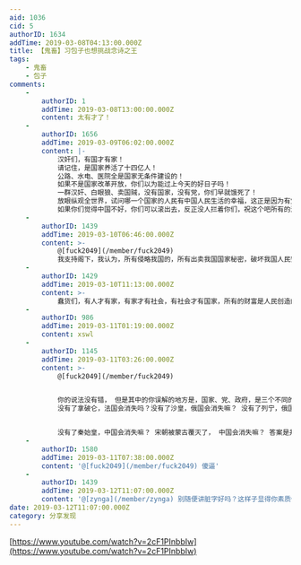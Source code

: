 ```yaml
---
aid: 1036
cid: 5
authorID: 1634
addTime: 2019-03-08T04:13:00.000Z
title: 【鬼畜】习包子也想挑战念诗之王
tags:
    - 鬼畜
    - 包子
comments:
    -
        authorID: 1
        addTime: 2019-03-08T13:00:00.000Z
        content: 太有才了！
    -
        authorID: 1656
        addTime: 2019-03-09T06:02:00.000Z
        content: |-
            汉奸们，有国才有家！  
            请记住，是国家养活了十四亿人！  
            公路、水电、医院全是国家无条件建设的！  
            如果不是国家改革开放，你们以为能过上今天的好日子吗！  
            一群汉奸、白眼狼、卖国贼，没有国家，没有党，你们早就饿死了！  
            放眼纵观全世界，试问哪一个国家的人民有中国人民生活的幸福，这正是因为有党和国家！我们才能生活在一个如此和平稳定的环境！  
            如果你们觉得中国不好，你们可以滚出去，反正没人拦着你们，祝这个吧所有的汉奸和卖国贼下辈子投胎到日本和美国去
    -
        authorID: 1439
        addTime: 2019-03-10T06:46:00.000Z
        content: >-
            @[fuck2049](/member/fuck2049)
            我支持阁下，我认为，所有侵略我国的，所有出卖我国国家秘密，破坏我国人民安定的生活的，都应该去死！所有榨取人民血汗钱的，破坏人民幸福生活的，都不能活在这世界上。所有的卖国贼，赚我们的钱，到国外去风花雪月的，都值得被打倒！我十分支持打倒三座大山！但是我特别讨厌好话说完，坏事做绝的人！
    -
        authorID: 1429
        addTime: 2019-03-10T11:13:00.000Z
        content: >-
            蠢货们，有人才有家，有家才有社会，有社会才有国家，所有的财富是人民创造的，权贵用暴力占有了人民创造的财富，产生了巨大的贫富差距，中国是人民的中国，用民主取代专制才能让人民创造的财富回归人民。
    -
        authorID: 986
        addTime: 2019-03-11T01:19:00.000Z
        content: xswl
    -
        authorID: 1145
        addTime: 2019-03-11T03:26:00.000Z
        content: >-
            @[fuck2049](/member/fuck2049)


            你的说法没有错， 但是其中的你误解的地方是，国家、党、政府，是三个不同的概念来的。 没有了路易16，法国会消失嘛？
            没有了拿破仑，法国会消失吗？没有了沙皇，俄国会消失嘛？ 没有了列宁，俄国会消失嘛？


            没有了秦始皇，中国会消失嘛？ 宋朝被蒙古覆灭了， 中国会消失嘛？ 答案是并没有。
    -
        authorID: 1580
        addTime: 2019-03-11T07:38:00.000Z
        content: '@[fuck2049](/member/fuck2049) 傻逼'
    -
        authorID: 1439
        addTime: 2019-03-12T11:07:00.000Z
        content: '@[zynga](/member/zynga) 别随便讲脏字好吗？这样子显得你素质低啊？'
date: 2019-03-12T11:07:00.000Z
category: 分享发现
---
```


[https://www.youtube.com/watch?v=2cF1PInbbIw](https://www.youtube.com/watch?v=2cF1PInbbIw)
